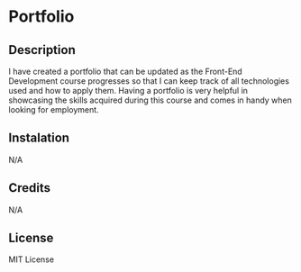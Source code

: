 # Portfolio

## Description

I have created a portfolio that can be updated as the Front-End Development course progresses so that I can keep track of all technologies used and how to apply them.
Having a portfolio is very helpful in showcasing the skills acquired during this course and comes in handy when looking for employment.





## Instalation
N/A

## Credits
N/A

## License
MIT License

